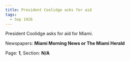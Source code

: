 ```yaml
---  
title: President Coolidge asks for aid  
tags:  
  - Sep 1926  
---  
```

  
President Coolidge asks for aid for Miami.  
  
Newspapers: **Miami Morning News or The Miami Herald**  
  
Page: **1**, Section: **N/A** 
